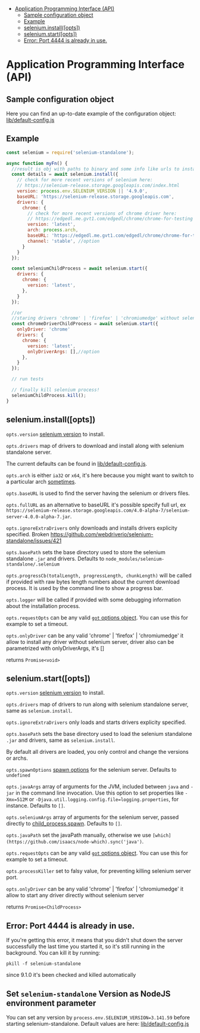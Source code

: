 <!-- START doctoc generated TOC please keep comment here to allow auto update -->
<!-- DON'T EDIT THIS SECTION, INSTEAD RE-RUN doctoc TO UPDATE -->

- [Application Programming Interface (API)](#application-programming-interface-api)
  - [Sample configuration object](#sample-configuration-object)
  - [Example](#example)
  - [selenium.install([opts])](#seleniuminstallopts)
  - [selenium.start([opts])](#seleniumstartopts)
  - [Error: Port 4444 is already in use.](#error-port-4444-is-already-in-use)

<!-- END doctoc generated TOC please keep comment here to allow auto update -->

# Application Programming Interface (API)

## Sample configuration object

Here you can find an up-to-date example of the configuration object:
[lib/default-config.js](../lib/default-config.js)

## Example

```js
const selenium = require('selenium-standalone');

async function myFn() {
  //result is obj with paths to binary and some info like urls to installed files { fsPaths, urls, opts }
  const details = await selenium.install({
    // check for more recent versions of selenium here:
    // https://selenium-release.storage.googleapis.com/index.html
    version: process.env.SELENIUM_VERSION || '4.9.0',
    baseURL: 'https://selenium-release.storage.googleapis.com',
    drivers: {
      chrome: {
        // check for more recent versions of chrome driver here:
        // https://edgedl.me.gvt1.com/edgedl/chrome/chrome-for-testing
        version: 'latest',
        arch: process.arch,
        baseURL: 'https://edgedl.me.gvt1.com/edgedl/chrome/chrome-for-testing'
        channel: 'stable', //option
      }
    }
  });

  const seleniumChildProcess = await selenium.start({
    drivers: {
      chrome: {
        version: 'latest',
      },
    }
  });

  //or
  //staring drivers 'chrome' | 'firefox' | 'chromiumedge' without selenium-server
  const chromeDriverChildProcess = await selenium.start({
    onlyDriver: 'chrome'
    drivers: {
      chrome: {
        version: 'latest',
        onlyDriverArgs: [],//option
      },
    }
  });

  // run tests

  // finally kill selenium process!
  seleniumChildProcess.kill();
}
```

## selenium.install([opts])

`opts.version` [selenium version](https://selenium-release.storage.googleapis.com/index.html) to install.

`opts.drivers` map of drivers to download and install along with selenium standalone server.

The current defaults can be found in [lib/default-config.js](../lib/default-config.js).

`opts.arch` is either `ia32` or `x64`, it's here because you might want to switch to a particular
arch [sometimes](https://code.google.com/p/selenium/issues/detail?id=5116#c9).

`opts.baseURL` is used to find the server having the selenium or drivers files.

`opts.fullURL` as an alternative to baseURL it's possible specify full url, ex `https://selenium-release.storage.googleapis.com/4.0-alpha-7/selenium-server-4.0.0-alpha-7.jar`.

`opts.ignoreExtraDrivers` only downloads and installs drivers explicity specified. Broken https://github.com/webdriverio/selenium-standalone/issues/421

`opts.basePath` sets the base directory used to store the selenium standalone `.jar` and drivers. Defaults to `node_modules/selenium-standalone/.selenium`

`opts.progressCb(totalLength, progressLength, chunkLength)` will be called if provided with raw bytes length numbers about the current download process. It is used by the command line to show a progress bar.

`opts.logger` will be called if provided with some debugging information about the installation process.

`opts.requestOpts` can be any valid [`got` options object](https://www.npmjs.com/package/got#proxies). You can use this for example to set a timeout.

`opts.onlyDriver` can be any valid 'chrome' | 'firefox' | 'chromiumedge' it allow to install any driver without selenium server, driver also can be parametrized with onlyDriverArgs, it's []

returns `Promise<void>`

## selenium.start([opts])

`opts.version` [selenium version](https://selenium-release.storage.googleapis.com/index.html) to install.

`opts.drivers` map of drivers to run along with selenium standalone server, same
as `selenium.install`.

`opts.ignoreExtraDrivers` only loads and starts drivers explicity specified.

`opts.basePath` sets the base directory used to load the selenium standalone `.jar` and drivers, same as `selenium.install`.

By default all drivers are loaded, you only control and change the versions or archs.

`opts.spawnOptions` [spawn options](https://nodejs.org/api/child_process.html#child_process_child_process_spawn_command_args_options) for the selenium server. Defaults to `undefined`

`opts.javaArgs` array of arguments for the JVM, included between `java` and `-jar` in the command line invocation. Use this option to set properties like `-Xmx=512M` or `-Djava.util.logging.config.file=logging.properties`, for instance. Defaults to `[]`.

`opts.seleniumArgs` array of arguments for the selenium server, passed directly to [child_process.spawn](https://nodejs.org/api/child_process.html#child_process_child_process_spawn_command_args_options). Defaults to `[]`.

`opts.javaPath` set the javaPath manually, otherwise we use `[which](https://github.com/isaacs/node-which).sync('java')`.

`opts.requestOpts` can be any valid [`got` options object](https://www.npmjs.com/package/got#proxies). You can use this for example to set a timeout.

`opts.processKiller` set to falsy value, for preventing killing selenium server port.

`opts.onlyDriver` can be any valid 'chrome' | 'firefox' | 'chromiumedge' it allow to start any driver directly without selenium server

returns `Promise<ChildProcess>`

## Error: Port 4444 is already in use.

If you're getting this error, it means that you didn't shut down the server successfully the last time you started it, so it's still running in the background. You can kill it by running:

```shell
pkill -f selenium-standalone
```

since 9.1.0 it's been checked and killed automatically

## Set `selenium-standalone` Version as NodeJS environment parameter

You can set any version by `process.env.SELENIUM_VERSION=3.141.59` before starting selenium-standalone. Default values are here: [lib/default-config.js](../lib/default-config.js)
